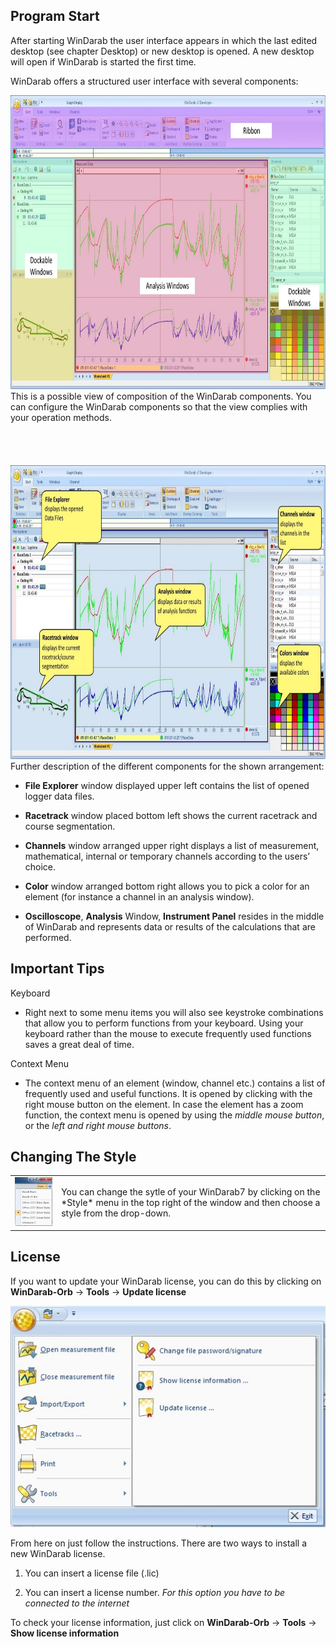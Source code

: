 ## Program Start

After starting WinDarab the user interface appears in which the last edited desktop (see chapter Desktop) or new desktop is opened. A new desktop will open if WinDarab is started the first time.
 
WinDarab offers a structured user interface with several components:

<img src="images/Structured User Interface - Color Highlighted.jpg" width="807" height="470">
<br />This is a possible view of composition of the WinDarab components. You can configure the WinDarab components so that the view complies with your operation methods. 
<br/>
<br/>
<br/>
<br/>
<br/>
<img src="images/Structured User Interface - Explanations.jpg" width="807" height="470">
Further description of the different components for the shown arrangement:

* **File Explorer** window displayed upper left contains the list of opened logger data files.

* **Racetrack** window placed bottom left shows the current racetrack and course segmentation.

* **Channels** window arranged upper right displays a list of measurement, mathematical, internal or temporary channels according to the users’ choice.

* **Color** window arranged bottom right allows you to pick a color for an element (for instance a channel in an analysis window).

* **Oscilloscope**, **Analysis** Window, **Instrument Panel** resides in the middle of WinDarab and represents data or results of the calculations that are performed.
 
## Important Tips

Keyboard
- Right next to some menu items you will also see keystroke combinations that allow you to perform functions from your keyboard. Using your keyboard rather than the mouse to execute frequently used functions saves a great deal of time.
 
Context Menu
- The context menu of an element (window, channel etc.) contains a list of frequently used and useful functions. It is opened by clicking with the right mouse button on the element. In case the element has a zoom function, the context menu is opened by using the *middle mouse button*, or the *left and right mouse buttons*. 

## Changing The Style
<table>
<tr>
<td><img src="images/Available Styles.jpg"></td>
<td> You can change the sytle of your WinDarab7 by clicking on the *Style* menu in the top right of the window and then choose a style from the drop-down.</td>
</tr>
</table>
 
## License
If you want to update your WinDarab license, you can do this by clicking on **WinDarab-Orb** -> **Tools** -> **Update license**
 
<img src="images/License Menu.jpg" class="center">
 
From here on just follow the instructions. There are two ways to install a new WinDarab license. 

1.  You can insert a license file (.lic)

2.  You can insert a license number. *For this option you have to be connected to the internet*

To check your license information, just click on **WinDarab-Orb** -> **Tools** -> **Show license information**
 
